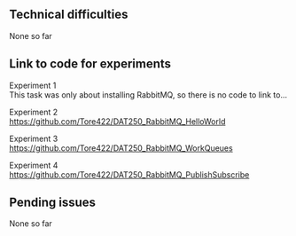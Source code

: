 Technical difficulties
-----------------------

None so far



Link to code for experiments
-----------------------------



Experiment 1<br>
This task was only about installing RabbitMQ, so there is no code to link to...



Experiment 2<br>
https://github.com/Tore422/DAT250_RabbitMQ_HelloWorld



Experiment 3<br>
https://github.com/Tore422/DAT250_RabbitMQ_WorkQueues





Experiment 4<br>
https://github.com/Tore422/DAT250_RabbitMQ_PublishSubscribe






Pending issues
---------------


None so far





